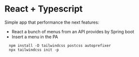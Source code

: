 # React + Typescript

Simple app that performance the next features:

* React a bunch of menus from an API provides by Spring boot
* Insert a menu in the PA

```npm
  npm install -D tailwindcss postcss autoprefixer
  npx tailwindcss init -p
```